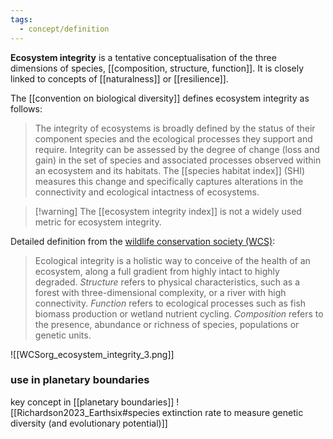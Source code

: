 ```yaml
---
tags:
  - concept/definition
---
```

**Ecosystem integrity** is a tentative conceptualisation of the three dimensions of species, [[composition, structure, function]]. It is closely linked to concepts of [[naturalness]] or [[resilience]].

The [[convention on biological diversity]] defines ecosystem integrity as follows:
>The integrity of ecosystems is broadly defined by the status of their component species and the ecological processes they support and require. Integrity can be assessed by the degree of change (loss and gain) in the set of species and associated processes observed within an ecosystem and its habitats. The [[species habitat index]] (SHI) measures this change and specifically captures alterations in the connectivity and ecological intactness of ecosystems.

>[!warning] The [[ecosystem integrity index]] is not a widely used metric for ecosystem integrity.

Detailed definition from the [wildlife conservation society (WCS)](https://newsroom.wcs.org/News-Releases/articleType/ArticleView/articleId/23687/Ecological-Integrity-Central-to-the-Global-Biodiversity-Framework-and-the-UNFCCC-Paris-Agreement.aspx):
>Ecological integrity is a holistic way to conceive of the health of an ecosystem, along a full gradient from highly intact to highly degraded. _Structure_ refers to physical characteristics, such as a forest with three-dimensional complexity, or a river with high connectivity. _Function_ refers to ecological processes such as fish biomass production or wetland nutrient cycling. _Composition_ refers to the presence, abundance or richness of species, populations or genetic units.

![[WCSorg_ecosystem_integrity_3.png]]
### use in planetary boundaries
key concept in [[planetary boundaries]]
![[Richardson2023_Earthsix#species extinction rate to measure genetic diversity (and evolutionary potential)]]

